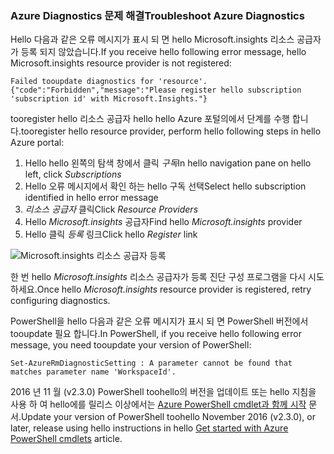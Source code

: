 ### <a name="troubleshoot-azure-diagnostics"></a><span data-ttu-id="914ee-101">Azure Diagnostics 문제 해결</span><span class="sxs-lookup"><span data-stu-id="914ee-101">Troubleshoot Azure Diagnostics</span></span>

<span data-ttu-id="914ee-102">Hello 다음과 같은 오류 메시지가 표시 되 면 hello Microsoft.insights 리소스 공급자가 등록 되지 않았습니다.</span><span class="sxs-lookup"><span data-stu-id="914ee-102">If you receive hello following error message, hello Microsoft.insights resource provider is not registered:</span></span>

`Failed tooupdate diagnostics for 'resource'. {"code":"Forbidden","message":"Please register hello subscription 'subscription id' with Microsoft.Insights."}`

<span data-ttu-id="914ee-103">tooregister hello 리소스 공급자 hello hello Azure 포털의에서 단계를 수행 합니다.</span><span class="sxs-lookup"><span data-stu-id="914ee-103">tooregister hello resource provider, perform hello following steps in hello Azure portal:</span></span>

1.  <span data-ttu-id="914ee-104">Hello hello 왼쪽의 탐색 창에서 클릭 *구독*</span><span class="sxs-lookup"><span data-stu-id="914ee-104">In hello navigation pane on hello left, click *Subscriptions*</span></span>
2.  <span data-ttu-id="914ee-105">Hello 오류 메시지에서 확인 하는 hello 구독 선택</span><span class="sxs-lookup"><span data-stu-id="914ee-105">Select hello subscription identified in hello error message</span></span>
3.  <span data-ttu-id="914ee-106">*리소스 공급자* 클릭</span><span class="sxs-lookup"><span data-stu-id="914ee-106">Click *Resource Providers*</span></span>
4.  <span data-ttu-id="914ee-107">Hello *Microsoft.insights* 공급자</span><span class="sxs-lookup"><span data-stu-id="914ee-107">Find hello *Microsoft.insights* provider</span></span>
5.  <span data-ttu-id="914ee-108">Hello 클릭 *등록* 링크</span><span class="sxs-lookup"><span data-stu-id="914ee-108">Click hello *Register* link</span></span>

![Microsoft.insights 리소스 공급자 등록](./media/log-analytics-troubleshoot-azure-diagnostics/log-analytics-register-microsoft-diagnostics-resource-provider.png)

<span data-ttu-id="914ee-110">한 번 hello *Microsoft.insights* 리소스 공급자가 등록 진단 구성 프로그램을 다시 시도 하세요.</span><span class="sxs-lookup"><span data-stu-id="914ee-110">Once hello *Microsoft.insights* resource provider is registered, retry configuring diagnostics.</span></span>


<span data-ttu-id="914ee-111">PowerShell을 hello 다음과 같은 오류 메시지가 표시 되 면 PowerShell 버전에서 tooupdate 필요 합니다.</span><span class="sxs-lookup"><span data-stu-id="914ee-111">In PowerShell, if you receive hello following error message, you need tooupdate your version of PowerShell:</span></span>

`Set-AzureRmDiagnosticSetting : A parameter cannot be found that matches parameter name 'WorkspaceId'.`

<span data-ttu-id="914ee-112">2016 년 11 월 (v2.3.0) PowerShell toohello의 버전을 업데이트 또는 hello 지침을 사용 하 여 hello에를 릴리스 이상에서는 [Azure PowerShell cmdlet과 함께 시작](https://docs.microsoft.com/powershell/azureps-cmdlets-docs/) 문서.</span><span class="sxs-lookup"><span data-stu-id="914ee-112">Update your version of PowerShell toohello November 2016 (v2.3.0), or later, release using hello instructions in hello [Get started with Azure PowerShell cmdlets](https://docs.microsoft.com/powershell/azureps-cmdlets-docs/) article.</span></span>
